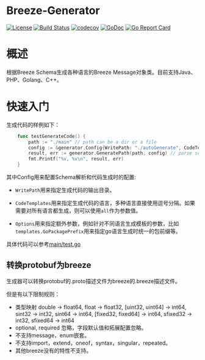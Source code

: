 # Breeze-Generator
[![License](https://img.shields.io/badge/License-Apache%202.0-blue.svg)](https://github.com/weibreeze/breeze-generator/blob/master/LICENSE)
[![Build Status](https://img.shields.io/travis/weibreeze/breeze-generator/master.svg?label=Build)](https://travis-ci.org/weibreeze/breeze-generator)
[![codecov](https://codecov.io/gh/weibreeze/breeze-generator/branch/master/graph/badge.svg)](https://codecov.io/gh/weibreeze/breeze-generator)
[![GoDoc](https://godoc.org/github.com/weibreeze/breeze-generator?status.svg&style=flat)](https://godoc.org/github.com/weibreeze/breeze-generator)
[![Go Report Card](https://goreportcard.com/badge/github.com/weibreeze/breeze-generator)](https://goreportcard.com/report/github.com/weibreeze/breeze-generator)


# 概述
根据Breeze Schema生成各种语言的Breeze Message对象类。目前支持Java、PHP、Golang、C++。

# 快速入门

生成代码的样例如下：

```go
    func testGenerateCode() {
        path := "./main" // path can be a dir or a file
        config := &generator.Config{WritePath: "./autoGenerate", CodeTemplates: "php, go, java", Options: make(map[string]string)}
        result, err := generator.GeneratePath(path, config) // parse schema and generate code
        fmt.Printf("%v, %v\n", result, err)
    }
```

其中Config用来配置Schema解析和代码生成时的配置:

* `WritePath`用来指定生成代码的输出目录。

* `CodeTemplates`用来指定生成代码的语言，多种语言直接使用逗号分隔。如果需要对所有语言都生成，则可以使用`all`作为参数值。

* `Options`用来指定额外参数，例如针对不同语言生成模板的参数，比如`templates.GoPackagePrefix`用来指定go语言生成时统一的包前缀等。

具体代码可以参考[main/test.go](https://github.com/weibreeze/breeze-generator/blob/master/main/test.go)

## 转换protobuf为breeze

生成器可以转换protobuf的.proto描述文件为breeze的.breeze描述文件。

但是有以下限制规则：

- 类型映射 double -> float64, float -> float32, [uint32, uint64] -> int64, sint32 -> int32, sint64 -> int64, [fixed32, fixed64] -> int64, sfixed32 -> int32, sfixed64 -> int64
- optional, required 忽略，字段默认值和拓展配置忽略。
- 不支持message，enum嵌套。
- 不支持import，extend，oneof，syntax，singular，repeated。
- 其他breeze没有的特性不支持。